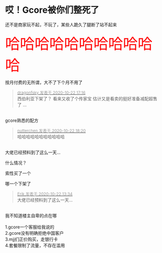 # 哎！Gcore被你们整死了


还不是商家玩不起，不玩了，某些人跪久了腿断了站不起来

<font size="7"><font color="Red">哈哈哈哈哈哈哈哈哈哈哈</font></font>

按月付费的无所谓，大不了下个月不用了<img src="static/image/smiley/default/lol.gif" smilieid="12" border="0" alt="" />

<div class="quote"><blockquote><font size="2"><a href="https://www.hostloc.com/forum.php?mod=redirect&amp;goto=findpost&amp;pid=9336815&amp;ptid=757203" target="_blank"><font color="#999999">dragonfsky 发表于 2020-10-22 17:16</font></a></font><br />
西伯利亚下架了？ 看来又收了个传家宝 估计又是看卖的挺好准备减配超售了 ...</blockquote></div><br />
gcore熟悉的配方

<div class="quote"><blockquote><font size="2"><a href="https://www.hostloc.com/forum.php?mod=redirect&amp;goto=findpost&amp;pid=9337240&amp;ptid=757203" target="_blank"><font color="#999999">nutterchen 发表于 2020-10-22 18:20</font></a></font><br />
哈哈哈哈哈哈哈哈哈哈哈</blockquote></div><br />
大佬已经预料到了这么一天…

什么情况？

索性买了一个

哪一个下架了

<div class="quote"><blockquote><font size="2"><a href="https://www.hostloc.com/forum.php?mod=redirect&amp;goto=findpost&amp;pid=9337315&amp;ptid=757203" target="_blank"><font color="#999999">Erik 发表于 2020-10-22 13:34</font></a></font><br />
大佬已经预料到了这么一天…</blockquote></div><br />
我不知道楼主自卑的点在哪<br />
<br />
1.gcore一个客服给我说的<br />
2.gcore没有明确拒绝中国客户<br />
3.mjj们正价购买，走银行卡<br />
4.套餐限制了流量，不存在滥用
